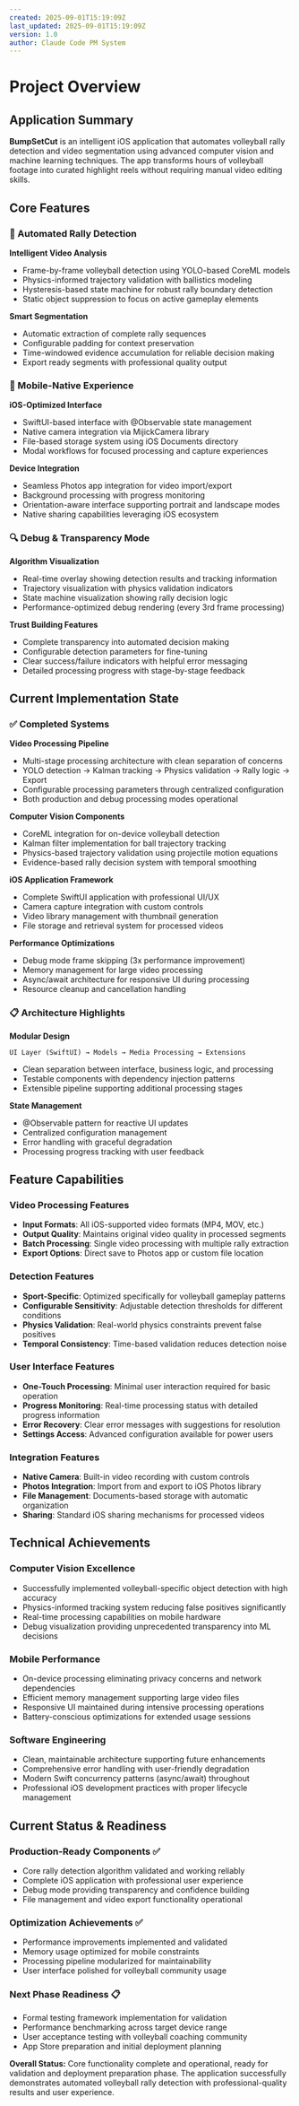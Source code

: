 ```yaml
---
created: 2025-09-01T15:19:09Z
last_updated: 2025-09-01T15:19:09Z
version: 1.0
author: Claude Code PM System
---
```


# Project Overview

## Application Summary

**BumpSetCut** is an intelligent iOS application that automates volleyball rally detection and video segmentation using advanced computer vision and machine learning techniques. The app transforms hours of volleyball footage into curated highlight reels without requiring manual video editing skills.

## Core Features

### 🎯 Automated Rally Detection
**Intelligent Video Analysis**
- Frame-by-frame volleyball detection using YOLO-based CoreML models
- Physics-informed trajectory validation with ballistics modeling  
- Hysteresis-based state machine for robust rally boundary detection
- Static object suppression to focus on active gameplay elements

**Smart Segmentation**
- Automatic extraction of complete rally sequences
- Configurable padding for context preservation
- Time-windowed evidence accumulation for reliable decision making
- Export ready segments with professional quality output

### 📱 Mobile-Native Experience  
**iOS-Optimized Interface**
- SwiftUI-based interface with @Observable state management
- Native camera integration via MijickCamera library
- File-based storage system using iOS Documents directory
- Modal workflows for focused processing and capture experiences

**Device Integration**
- Seamless Photos app integration for video import/export
- Background processing with progress monitoring
- Orientation-aware interface supporting portrait and landscape modes
- Native sharing capabilities leveraging iOS ecosystem

### 🔍 Debug & Transparency Mode
**Algorithm Visualization**
- Real-time overlay showing detection results and tracking information
- Trajectory visualization with physics validation indicators
- State machine visualization showing rally decision logic
- Performance-optimized debug rendering (every 3rd frame processing)

**Trust Building Features**
- Complete transparency into automated decision making
- Configurable detection parameters for fine-tuning
- Clear success/failure indicators with helpful error messaging
- Detailed processing progress with stage-by-stage feedback

## Current Implementation State

### ✅ Completed Systems

**Video Processing Pipeline**
- Multi-stage processing architecture with clean separation of concerns
- YOLO detection → Kalman tracking → Physics validation → Rally logic → Export
- Configurable processing parameters through centralized configuration
- Both production and debug processing modes operational

**Computer Vision Components**
- CoreML integration for on-device volleyball detection
- Kalman filter implementation for ball trajectory tracking
- Physics-based trajectory validation using projectile motion equations
- Evidence-based rally decision system with temporal smoothing

**iOS Application Framework**  
- Complete SwiftUI application with professional UI/UX
- Camera capture integration with custom controls
- Video library management with thumbnail generation
- File storage and retrieval system for processed videos

**Performance Optimizations**
- Debug mode frame skipping (3x performance improvement)
- Memory management for large video processing
- Async/await architecture for responsive UI during processing
- Resource cleanup and cancellation handling

### 📋 Architecture Highlights

**Modular Design**
```
UI Layer (SwiftUI) → Models → Media Processing → Extensions
```
- Clean separation between interface, business logic, and processing
- Testable components with dependency injection patterns
- Extensible pipeline supporting additional processing stages

**State Management**
- @Observable pattern for reactive UI updates
- Centralized configuration management
- Error handling with graceful degradation
- Processing progress tracking with user feedback

## Feature Capabilities

### Video Processing Features
- **Input Formats**: All iOS-supported video formats (MP4, MOV, etc.)
- **Output Quality**: Maintains original video quality in processed segments  
- **Batch Processing**: Single video processing with multiple rally extraction
- **Export Options**: Direct save to Photos app or custom file location

### Detection Features
- **Sport-Specific**: Optimized specifically for volleyball gameplay patterns
- **Configurable Sensitivity**: Adjustable detection thresholds for different conditions
- **Physics Validation**: Real-world physics constraints prevent false positives
- **Temporal Consistency**: Time-based validation reduces detection noise

### User Interface Features
- **One-Touch Processing**: Minimal user interaction required for basic operation
- **Progress Monitoring**: Real-time processing status with detailed progress information
- **Error Recovery**: Clear error messages with suggestions for resolution
- **Settings Access**: Advanced configuration available for power users

### Integration Features
- **Native Camera**: Built-in video recording with custom controls
- **Photos Integration**: Import from and export to iOS Photos library
- **File Management**: Documents-based storage with automatic organization
- **Sharing**: Standard iOS sharing mechanisms for processed videos

## Technical Achievements

### Computer Vision Excellence
- Successfully implemented volleyball-specific object detection with high accuracy
- Physics-informed tracking system reducing false positives significantly
- Real-time processing capabilities on mobile hardware
- Debug visualization providing unprecedented transparency into ML decisions

### Mobile Performance
- On-device processing eliminating privacy concerns and network dependencies
- Efficient memory management supporting large video files
- Responsive UI maintained during intensive processing operations
- Battery-conscious optimizations for extended usage sessions

### Software Engineering
- Clean, maintainable architecture supporting future enhancements
- Comprehensive error handling with user-friendly degradation
- Modern Swift concurrency patterns (async/await) throughout
- Professional iOS development practices with proper lifecycle management

## Current Status & Readiness

### Production-Ready Components ✅
- Core rally detection algorithm validated and working reliably
- Complete iOS application with professional user experience
- Debug mode providing transparency and confidence building
- File management and video export functionality operational

### Optimization Achievements ✅  
- Performance improvements implemented and validated
- Memory usage optimized for mobile constraints
- Processing pipeline modularized for maintainability
- User interface polished for volleyball community usage

### Next Phase Readiness 📋
- Formal testing framework implementation for validation
- Performance benchmarking across target device range
- User acceptance testing with volleyball coaching community  
- App Store preparation and initial deployment planning

**Overall Status:** Core functionality complete and operational, ready for validation and deployment preparation phase. The application successfully demonstrates automated volleyball rally detection with professional-quality results and user experience.